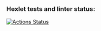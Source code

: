 ### Hexlet tests and linter status:
[![Actions Status](https://github.com/LubaRo/php-oop-project-lvl1/workflows/hexlet-check/badge.svg)](https://github.com/LubaRo/php-oop-project-lvl1/actions)